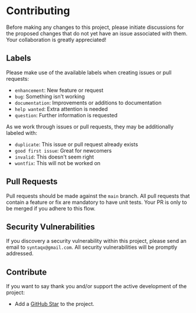 # Contributing

Before making any changes to this project, please initiate discussions for the
proposed changes that do not yet have an issue associated with them. Your
collaboration is greatly appreciated!

## Labels

Please make use of the available labels when creating issues or pull requests:

- `enhancement`: New feature or request
- `bug`: Something isn't working
- `documentation`: Improvements or additions to documentation
- `help wanted`: Extra attention is needed
- `question`: Further information is requested

As we work through issues or pull requests, they may be additionally labeled
with:

- `duplicate`: This issue or pull request already exists
- `good first issue`: Great for newcomers
- `invalid`: This doesn't seem right
- `wontfix`: This will not be worked on

## Pull Requests

Pull requests should be made against the `main` branch. All pull requests that
contain a feature or fix are mandatory to have unit tests. Your PR is only to be
merged if you adhere to this flow.

## Security Vulnerabilities

If you discovery a security vulnerability within this project, please send an
email to `syntaqx@gmail.com`. All security vulnerabilities will be promptly
addressed.

## Contribute

If you want to say thank you and/or support the active development of the
project:

- Add a [GitHub Star](https://github.com/syntaqx/cookie/stargazers) to the project.

